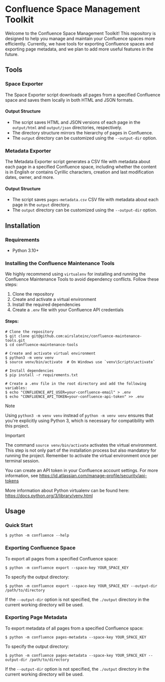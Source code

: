 # Confluence Space Management Toolkit

Welcome to the Confluence Space Management Toolkit! This repository is designed
to help you manage and maintain your Confluence spaces more efficiently. Currently,
we have tools for exporting Confluence spaces and exporting page metadata, and
we plan to add more useful features in the future.

## Tools

### Space Exporter

The Space Exporter script downloads all pages from a specified Confluence space
and saves them locally in both HTML and JSON formats.

#### Output Structure

- The script saves HTML and JSON versions of each page in the `output/html`
  and `output/json` directories, respectively.
- The directory structure mirrors the hierarchy of pages in Confluence.
- The `output` directory can be customized using the `--output-dir` option.

### Metadata Exporter

The Metadata Exporter script generates a CSV file with metadata about each page
in a specified Confluence space, including whether the content is in English or
contains Cyrillic characters, creation and last modification dates, owner, and more.

#### Output Structure

- The script saves `pages-metadata.csv` CSV file with metadata about each page
  in the `output` directory.
- The `output` directory can be customized using the `--output-dir` option.

## Installation

###  Requirements

- Python 3.10+

### Installing the Confluence Maintenance Tools

We highly recommend using `virtualenv` for installing and running the Confluence
Maintenance Tools to avoid dependency conflicts. Follow these steps:

1. Clone the repository
2. Create and activate a virtual environment
3. Install the required dependencies
4. Create a `.env` file with your Confluence API credentials

#### Steps:

```shell
# Clone the repository
$ git clone git@github.com:airslateinc/confluence-maintenance-tools.git
$ cd confluence-maintenance-tools

# Create and activate virtual environment
$ python3 -m venv venv
$ source venv/bin/activate  # On Windows use `venv\Scripts\activate`

# Install dependencies
$ pip install -r requirements.txt

# Create a .env file in the root directory and add the following variables:
$ echo "CONFLUENCE_API_USER=your-confluence-email" > .env
$ echo "CONFLUENCE_API_TOKEN=your-confluence-api-token" >> .env
```

> [!NOTE]
> Using `python3 -m venv venv` instead of `python -m venv venv` ensures
> that you're explicitly using Python 3, which is necessary for compatibility
> with this project.


> [!IMPORTANT]
> The command `source venv/bin/activate` activates the virtual
> environment. This step is not only part of the installation
> process but also mandatory for running the project. Remember
> to activate the virtual environment once per terminal session.

You can create an API token in your Confluence account settings. For more
information,  see https://id.atlassian.com/manage-profile/security/api-tokens

More information about Python virtualenv can be found here:
https://docs.python.org/3/library/venv.html

## Usage

### Quick Start

```shell
$ python -m confluence --help
```

### Exporting Confluence Space

To export all pages from a specified Confluence space:

```shell
$ python -m confluence export --space-key YOUR_SPACE_KEY
```

To specify the output directory:

```shell
$ python -m confluence export --space-key YOUR_SPACE_KEY --output-dir /path/to/directory
```

If the `--output-dir` option is not specified, the `./output` directory in the
current working directory will be used.

### Exporting Page Metadata

To export metadata of all pages from a specified Confluence space:

```shell
$ python -m confluence pages-metadata --space-key YOUR_SPACE_KEY
```

To specify the output directory:

```shell
$ python -m confluence pages-metadata --space-key YOUR_SPACE_KEY --output-dir /path/to/directory
```

If the `--output-dir` option is not specified, the `./output` directory in the
current working directory will be used.
